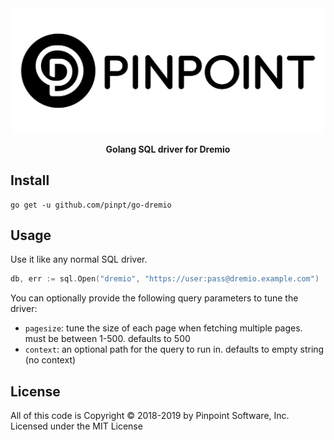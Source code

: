 <div align="center">
	<img width="500" src=".github/logo.svg" alt="pinpt-logo">
</div>

<p align="center" color="#6a737d">
	<strong>Golang SQL driver for Dremio</strong>
</p>

## Install

```
go get -u github.com/pinpt/go-dremio
```

## Usage

Use it like any normal SQL driver.

```go
db, err := sql.Open("dremio", "https://user:pass@dremio.example.com")
```

You can optionally provide the following query parameters to tune the driver:

- `pagesize`: tune the size of each page when fetching multiple pages. must be between 1-500. defaults to 500
- `context`: an optional path for the query to run in. defaults to empty string (no context)

## License

All of this code is Copyright &copy; 2018-2019 by Pinpoint Software, Inc. Licensed under the MIT License
